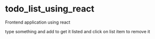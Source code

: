 # todo_list_using_react
Frontend application using react

type something and add to get it listed 
and click on list item to remove it
